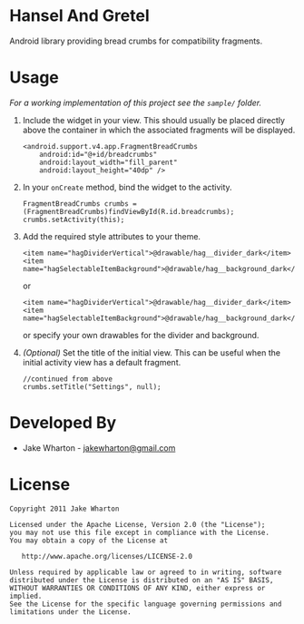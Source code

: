 Hansel And Gretel
=================

Android library providing bread crumbs for compatibility fragments.



Usage
=====

*For a working implementation of this project see the `sample/` folder.*

 1. Include the widget in your view. This should usually be placed directly
    above the container in which the associated fragments will be displayed.
    
        <android.support.v4.app.FragmentBreadCrumbs
            android:id="@+id/breadcrumbs"
            android:layout_width="fill_parent"
            android:layout_height="40dp" />
    
 2. In your `onCreate` method, bind the widget to the activity.
    
        FragmentBreadCrumbs crumbs = (FragmentBreadCrumbs)findViewById(R.id.breadcrumbs);
        crumbs.setActivity(this);
    
 3. Add the required style attributes to your theme.
    
        <item name="hagDividerVertical">@drawable/hag__divider_dark</item>
        <item name="hagSelectableItemBackground">@drawable/hag__background_dark</item>
    
    or
    
        <item name="hagDividerVertical">@drawable/hag__divider_dark</item>
        <item name="hagSelectableItemBackground">@drawable/hag__background_dark</item>
    
    or specify your own drawables for the divider and background.
    
 4. *(Optional)* Set the title of the initial view. This can be useful when the
    initial activity view has a default fragment.
    
        //continued from above
        crumbs.setTitle("Settings", null);



Developed By
============

* Jake Wharton - <jakewharton@gmail.com>



License
=======

    Copyright 2011 Jake Wharton

    Licensed under the Apache License, Version 2.0 (the "License");
    you may not use this file except in compliance with the License.
    You may obtain a copy of the License at

       http://www.apache.org/licenses/LICENSE-2.0

    Unless required by applicable law or agreed to in writing, software
    distributed under the License is distributed on an "AS IS" BASIS,
    WITHOUT WARRANTIES OR CONDITIONS OF ANY KIND, either express or implied.
    See the License for the specific language governing permissions and
    limitations under the License.

